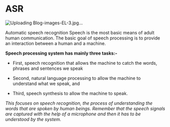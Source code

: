# ASR
![Uploading Blog-images-EL-3.jpg…]()

Automatic speech recognition 
Speech is the most basic means of adult human communication. The basic goal of speech processing is to provide an interaction between a human and a machine.

**Speech processing system has mainly three tasks:-**

* First, speech recognition that allows the machine to catch the words, phrases and sentences we speak

* Second, natural language processing to allow the machine to understand what we speak, and

* Third, speech synthesis to allow the machine to speak.

*This focuses on speech recognition, the process of understanding the words that are spoken by human beings. Remember that the speech signals are captured with the help of a microphone and then it has to be understood by the system.*
